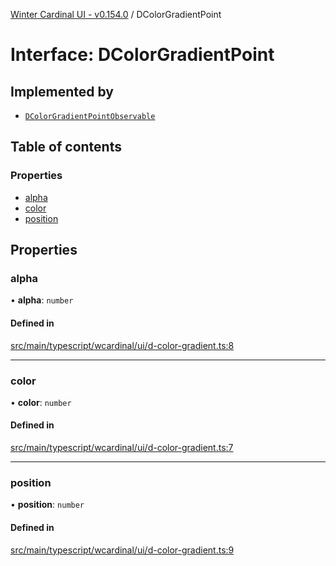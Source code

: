[Winter Cardinal UI - v0.154.0](../index.md) / DColorGradientPoint

# Interface: DColorGradientPoint

## Implemented by

- [`DColorGradientPointObservable`](../classes/DColorGradientPointObservable.md)

## Table of contents

### Properties

- [alpha](DColorGradientPoint.md#alpha)
- [color](DColorGradientPoint.md#color)
- [position](DColorGradientPoint.md#position)

## Properties

### alpha

• **alpha**: `number`

#### Defined in

[src/main/typescript/wcardinal/ui/d-color-gradient.ts:8](https://github.com/winter-cardinal/winter-cardinal-ui/blob/v0.154.0/src/main/typescript/wcardinal/ui/d-color-gradient.ts#L8)

___

### color

• **color**: `number`

#### Defined in

[src/main/typescript/wcardinal/ui/d-color-gradient.ts:7](https://github.com/winter-cardinal/winter-cardinal-ui/blob/v0.154.0/src/main/typescript/wcardinal/ui/d-color-gradient.ts#L7)

___

### position

• **position**: `number`

#### Defined in

[src/main/typescript/wcardinal/ui/d-color-gradient.ts:9](https://github.com/winter-cardinal/winter-cardinal-ui/blob/v0.154.0/src/main/typescript/wcardinal/ui/d-color-gradient.ts#L9)
